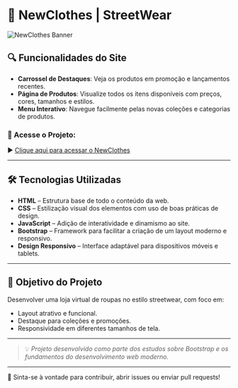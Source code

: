 # 👕 NewClothes | StreetWear

![NewClothes Banner](https://giuseppinhu.github.io/portifolio/src/assets/projects/newclothes_img.jpeg)

## 🔍 Funcionalidades do Site

- **Carrossel de Destaques**: Veja os produtos em promoção e lançamentos recentes.
- **Página de Produtos**: Visualize todos os itens disponíveis com preços, cores, tamanhos e estilos.
- **Menu Interativo**: Navegue facilmente pelas novas coleções e categorias de produtos.

### 🔗 Acesse o Projeto:

▶︎ [Clique aqui para acessar o NewClothes](https://new-clothes-project.vercel.app/)

---

## 🛠 Tecnologias Utilizadas

- **HTML** – Estrutura base de todo o conteúdo da web.
- **CSS** – Estilização visual dos elementos com uso de boas práticas de design.
- **JavaScript** – Adição de interatividade e dinamismo ao site.
- **Bootstrap** – Framework para facilitar a criação de um layout moderno e responsivo.
- **Design Responsivo** – Interface adaptável para dispositivos móveis e tablets.

---

## 🎯 Objetivo do Projeto

Desenvolver uma loja virtual de roupas no estilo streetwear, com foco em:

- Layout atrativo e funcional.
- Destaque para coleções e promoções.
- Responsividade em diferentes tamanhos de tela.

---

> 💡 *Projeto desenvolvido como parte dos estudos sobre Bootstrap e os fundamentos do desenvolvimento web moderno.*

---

📂 Sinta-se à vontade para contribuir, abrir issues ou enviar pull requests!
